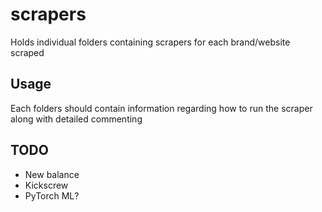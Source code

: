 # scrapers

Holds individual folders containing scrapers for each brand/website scraped

## Usage

Each folders should contain information regarding how to run the scraper along with detailed commenting

## TODO

- New balance
- Kickscrew
- PyTorch ML?

